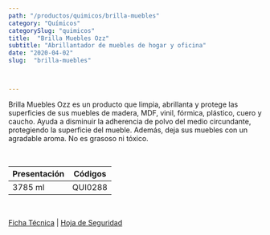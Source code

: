 ```yaml
---
path: "/productos/quimicos/brilla-muebles"
category: "Químicos"
categorySlug: "quimicos"
title:  "Brilla Muebles Ozz"
subtitle: "Abrillantador de muebles de hogar y oficina"
date: "2020-04-02"
slug:  "brilla-muebles"



---
```

Brilla Muebles Ozz es un producto que limpia, abrillanta y protege las superficies de sus muebles de madera, MDF, vinil, fórmica, plástico, cuero y caucho. Ayuda a disminuir la adherencia de polvo del medio circundante, protegiendo la superficie del mueble. Además, deja sus muebles con un agradable aroma. No es grasoso ni tóxico.

<br>
<table class="min-w-full md:min-w-0 divide-y-0 divide-gray-200">
          <thead class=" bg-white">
            <tr>
              <th scope="col" class="px-6 text-center text-xs font-medium text-blue-500 uppercase tracking-wider">
                Presentación
              </th>
              <th scope="col" class="px-6 py-3 text-center text-xs font-medium text-blue-500 uppercase tracking-wider">
                Códigos
              </th>
            </tr>
          </thead>
          <tbody>
            <tr class="bg-gray-400">
              <td class="px-6 py-4 whitespace-nowrap text-sm text-gray-700 text-center">
              3785 ml
              </td>
              <td class="px-6 py-4 whitespace-nowrap text-sm text-gray-700 text-center">
              QUI0288
              </td>
            </tr> 
          </tbody>
        </table>
        <br>

 <a href="../../../files/FT-brilla-muebles.pdf" target="_blank" rel="noopener">Ficha Técnica</a> | 
 <a href="../../../files/MSDS-brilla-muebles.pdf" target="_blank" rel="noopener">Hoja de Seguridad</a>



        


